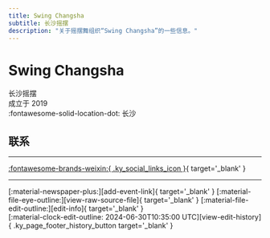 ```yaml
---
title: Swing Changsha
subtitle: 长沙摇摆
description: "关于摇摆舞组织“Swing Changsha”的一些信息。"
---
```


# Swing Changsha

长沙摇摆  
成立于 2019  
:fontawesome-solid-location-dot: 长沙  


## 联系


---

 [:fontawesome-brands-weixin:{ .ky_social_links_icon }](# "长沙摇摆Swing Changsha"){ target='_blank' }

---

<div class="ky_page_footer" markdown>
<div class="ky_page_footer_trailing" markdown="span">
[:material-newspaper-plus:][add-event-link]{ target='_blank' }
[:material-file-eye-outline:][view-raw-source-file]{ target='_blank' }
[:material-file-edit-outline:][edit-info]{ target='_blank' }
</div>
<div class="ky_page_footer_leading" markdown="span">
[:material-clock-edit-outline: 2024-06-30T10:35:00 UTC][view-edit-history]{ .ky_page_footer_history_button target='_blank' }
</div>
</div>

[add-event-link]: https://github.com/swingdance/events/issues/new?assignees=&labels=add+event&projects=&template=02-add_entity.yml&title=%5Bzh_CN%5D%20%3CName%3E&region=zh_CN&province=Hunan&city=Changsha&org_id=swing-chang-sha "添加活动"
[view-raw-source-file]: https://github.com/swingdance/orgs/blob/main/zh_CN/swing-chang-sha.json "查看原始源文件"
[edit-info]: https://github.com/swingdance/orgs/issues/new?assignees=&labels=update+org&projects=&template=03-update_entity.yml&title=%5Bzh_CN%5D%20Swing%20Changsha&region=zh_CN&id=swing-chang-sha&name=Swing%20Changsha "编辑信息"

[view-edit-history]: https://github.com/swingdance/orgs/commits/main/zh_CN/swing-chang-sha.json "查看编辑历史"
